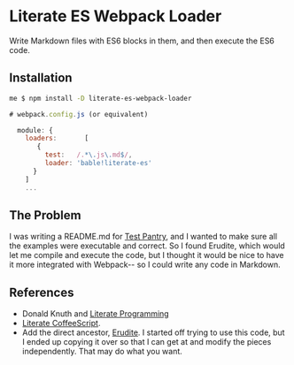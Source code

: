 # Literate ES Webpack Loader 

Write Markdown files with ES6 blocks in them, and then execute the
ES6 code.

## Installation

```bash
me $ npm install -D literate-es-webpack-loader
```

```js
# webpack.config.js (or equivalent)

  module: {
    loaders:       [
       {
         test:   /.*\.js\.md$/,
         loader: 'bable!literate-es'
      }
    ]
    ...
```


## The Problem

I was writing a README.md for [Test Pantry](https://github.com/ndp/test-pantry),
and I wanted to make sure all the examples were executable and correct.
So I found Erudite, which would let me compile and execute the code, but
I thought it would be nice to have it more integrated with Webpack-- so
I could write any code in Markdown.

## References

* Donald Knuth and [Literate Programming](http://en.wikipedia.org/wiki/Literate_programming) 
* [Literate CoffeeScript](http://coffeescript.org/#literate).
* Add the direct ancestor, [Erudite](https://github.com/artisonian/erudite). 
  I started off trying to use this code, but I ended up copying it over
  so that I can get at and modify the pieces independently. That may do
  what you want.




